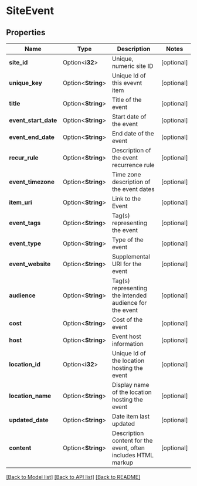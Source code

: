 # SiteEvent

## Properties

Name | Type | Description | Notes
------------ | ------------- | ------------- | -------------
**site_id** | Option<**i32**> | Unique, numeric site ID | [optional]
**unique_key** | Option<**String**> | Unique Id of this evevnt item | [optional]
**title** | Option<**String**> | Title of the event | [optional]
**event_start_date** | Option<**String**> | Start date of the event | [optional]
**event_end_date** | Option<**String**> | End date of the event | [optional]
**recur_rule** | Option<**String**> | Description of the event recurrence rule | [optional]
**event_timezone** | Option<**String**> | Time zone description of the event dates | [optional]
**item_uri** | Option<**String**> | Link to the Event | [optional]
**event_tags** | Option<**String**> | Tag(s) representing the event | [optional]
**event_type** | Option<**String**> | Type of the event | [optional]
**event_website** | Option<**String**> | Supplemental URI for the event | [optional]
**audience** | Option<**String**> | Tag(s) representing the intended audience for the event | [optional]
**cost** | Option<**String**> | Cost of the event | [optional]
**host** | Option<**String**> | Event host information | [optional]
**location_id** | Option<**i32**> | Unique Id of the location hosting the event | [optional]
**location_name** | Option<**String**> | Display name of the location hosting the event | [optional]
**updated_date** | Option<**String**> | Date item last updated | [optional]
**content** | Option<**String**> | Description content for the event, often includes HTML markup | [optional]

[[Back to Model list]](../README.md#documentation-for-models) [[Back to API list]](../README.md#documentation-for-api-endpoints) [[Back to README]](../README.md)



